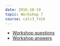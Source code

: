 ```yaml
---
date: 2016-10-19
topic: Workshop 7
course: calc3_fa16
---
```


- [Workshop questions](http://ckottke.ncf.edu/calc3/workshop7.pdf)
- [Workshop answers](http://ckottke.ncf.edu/calc3/workshop7_solns.pdf)

